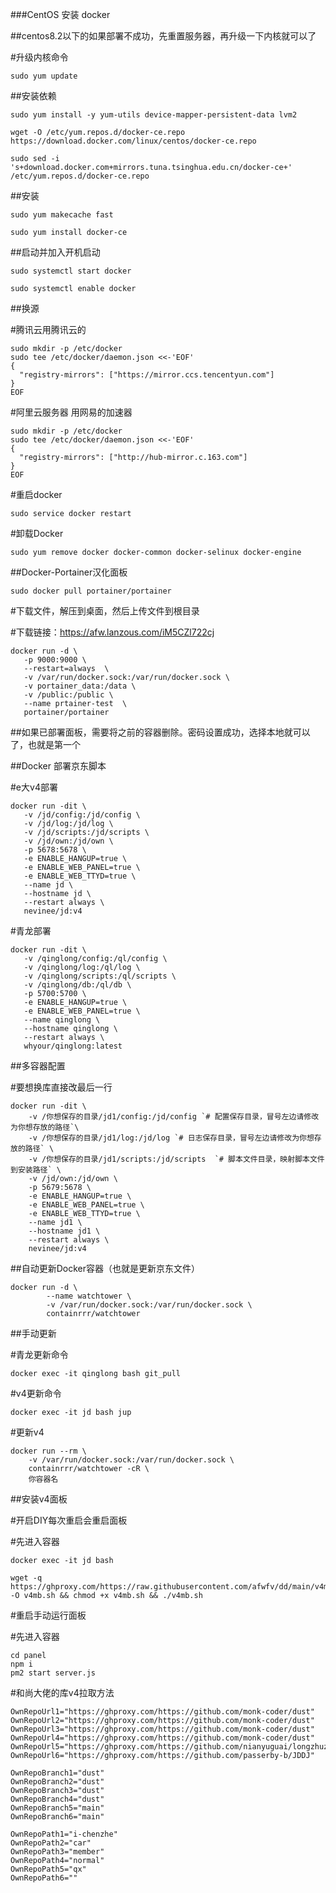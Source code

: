 ###CentOS 安装 docker

##centos8.2以下的如果部署不成功，先重置服务器，再升级一下内核就可以了

#升级内核命令
```
sudo yum update
```
##安装依赖
```
sudo yum install -y yum-utils device-mapper-persistent-data lvm2

wget -O /etc/yum.repos.d/docker-ce.repo https://download.docker.com/linux/centos/docker-ce.repo

sudo sed -i 's+download.docker.com+mirrors.tuna.tsinghua.edu.cn/docker-ce+' /etc/yum.repos.d/docker-ce.repo
```
##安装
```
sudo yum makecache fast

sudo yum install docker-ce
```
##启动并加入开机启动
```
sudo systemctl start docker

sudo systemctl enable docker
```
##换源

#腾讯云用腾讯云的
```
sudo mkdir -p /etc/docker
sudo tee /etc/docker/daemon.json <<-'EOF'
{
  "registry-mirrors": ["https://mirror.ccs.tencentyun.com"]
}
EOF
```
#阿里云服务器 用网易的加速器
```
sudo mkdir -p /etc/docker
sudo tee /etc/docker/daemon.json <<-'EOF'
{
  "registry-mirrors": ["http://hub-mirror.c.163.com"]
}
EOF
```
#重启docker
```
sudo service docker restart
```
#卸载Docker
```
sudo yum remove docker docker-common docker-selinux docker-engine
```
##Docker-Portainer汉化面板
```
sudo docker pull portainer/portainer
```
#下载文件，解压到桌面，然后上传文件到根目录

#下载链接：https://afw.lanzous.com/iM5CZl722cj
```
docker run -d \
   -p 9000:9000 \
   --restart=always  \
   -v /var/run/docker.sock:/var/run/docker.sock \
   -v portainer_data:/data \
   -v /public:/public \
   --name prtainer-test  \
   portainer/portainer
```
##如果已部署面板，需要将之前的容器删除。密码设置成功，选择本地就可以了，也就是第一个

##Docker 部署京东脚本

#e大v4部署
```
docker run -dit \
   -v /jd/config:/jd/config \
   -v /jd/log:/jd/log \
   -v /jd/scripts:/jd/scripts \
   -v /jd/own:/jd/own \
   -p 5678:5678 \
   -e ENABLE_HANGUP=true \
   -e ENABLE_WEB_PANEL=true \
   -e ENABLE_WEB_TTYD=true \
   --name jd \
   --hostname jd \
   --restart always \
   nevinee/jd:v4
```
#青龙部署
```
docker run -dit \
   -v /qinglong/config:/ql/config \
   -v /qinglong/log:/ql/log \
   -v /qinglong/scripts:/ql/scripts \
   -v /qinglong/db:/ql/db \
   -p 5700:5700 \
   -e ENABLE_HANGUP=true \
   -e ENABLE_WEB_PANEL=true \
   --name qinglong \
   --hostname qinglong \
   --restart always \
   whyour/qinglong:latest
```

##多容器配置

#要想换库直接改最后一行
```
docker run -dit \
    -v /你想保存的目录/jd1/config:/jd/config `# 配置保存目录，冒号左边请修改为你想存放的路径`\
    -v /你想保存的目录/jd1/log:/jd/log `# 日志保存目录，冒号左边请修改为你想存放的路径` \
    -v /你想保存的目录/jd1/scripts:/jd/scripts  `# 脚本文件目录，映射脚本文件到安装路径` \
    -v /jd/own:/jd/own \
    -p 5679:5678 \
    -e ENABLE_HANGUP=true \
    -e ENABLE_WEB_PANEL=true \
    -e ENABLE_WEB_TTYD=true \
    --name jd1 \
    --hostname jd1 \
    --restart always \
    nevinee/jd:v4
```

##自动更新Docker容器（也就是更新京东文件）
```
docker run -d \
        --name watchtower \
        -v /var/run/docker.sock:/var/run/docker.sock \
        containrrr/watchtower
```
##手动更新

#青龙更新命令
```
docker exec -it qinglong bash git_pull
```
#v4更新命令
```
docker exec -it jd bash jup
```
#更新v4
```
docker run --rm \
    -v /var/run/docker.sock:/var/run/docker.sock \
    containrrr/watchtower -cR \
    你容器名
```

##安装v4面板

#开启DIY每次重启会重启面板

#先进入容器

```
docker exec -it jd bash
```
```
wget -q https://ghproxy.com/https://raw.githubusercontent.com/afwfv/dd/main/v4mb.sh -O v4mb.sh && chmod +x v4mb.sh && ./v4mb.sh
```
#重启手动运行面板

#先进入容器
```
cd panel
npm i
pm2 start server.js
```
#和尚大佬的库v4拉取方法
```
OwnRepoUrl1="https://ghproxy.com/https://github.com/monk-coder/dust"
OwnRepoUrl2="https://ghproxy.com/https://github.com/monk-coder/dust"
OwnRepoUrl3="https://ghproxy.com/https://github.com/monk-coder/dust"
OwnRepoUrl4="https://ghproxy.com/https://github.com/monk-coder/dust"
OwnRepoUrl5="https://ghproxy.com/https://github.com/nianyuguai/longzhuzhu/"
OwnRepoUrl6="https://ghproxy.com/https://github.com/passerby-b/JDDJ"

OwnRepoBranch1="dust"
OwnRepoBranch2="dust"
OwnRepoBranch3="dust"
OwnRepoBranch4="dust"
OwnRepoBranch5="main"
OwnRepoBranch6="main" 

OwnRepoPath1="i-chenzhe"
OwnRepoPath2="car"
OwnRepoPath3="member"
OwnRepoPath4="normal"
OwnRepoPath5="qx"
OwnRepoPath6=""
```